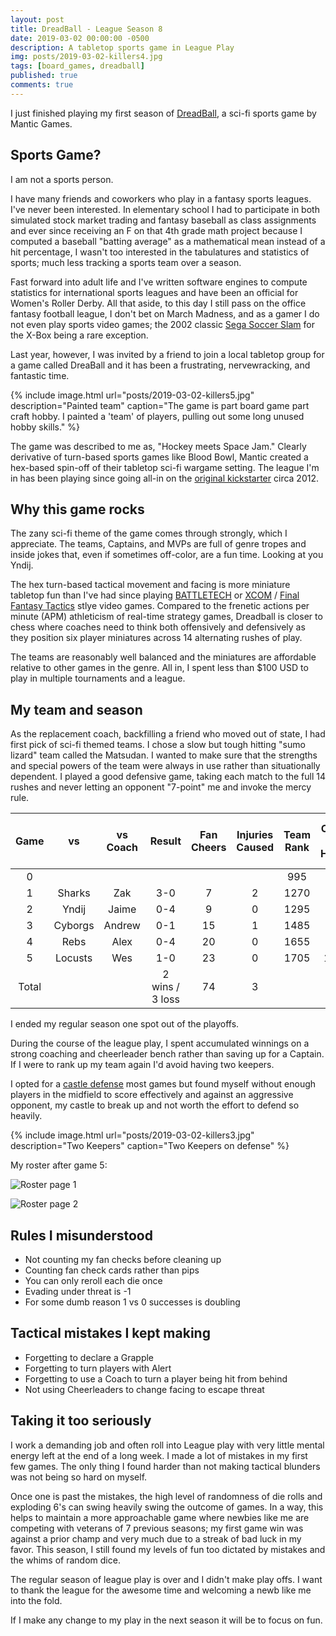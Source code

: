 ```yaml
---
layout: post
title: DreadBall - League Season 8
date: 2019-03-02 00:00:00 -0500
description: A tabletop sports game in League Play 
img: posts/2019-03-02-killers4.jpg
tags: [board_games, dreadball]
published: true
comments: true
---
```


I just finished playing my first season of [DreadBall](http://www.manticgames.com/mantic-shop/dreadball.html), a sci-fi sports game by Mantic Games.

## Sports Game?

I am not a sports person. 

I have many friends and coworkers who play in a fantasy sports leagues.  I've never been interested.  In elementary school I had to participate in both simulated stock market trading and fantasy baseball as class assignments and ever since receiving an F on that 4th grade math project because I computed a baseball "batting average" as a mathematical mean instead of a hit percentage, I wasn't too interested in the tabulatures and statistics of sports; much less tracking a sports team over a season.

Fast forward into adult life and I've written software engines to compute statistics for international sports leagues and have been an official for Women's Roller Derby.  All that aside, to this day I still pass on the office fantasy football league, I don't bet on March Madness, and as a gamer I do not even play sports video games; the 2002 classic [Sega Soccer Slam](https://www.giantbomb.com/sega-soccer-slam/3030-17290/) for the X-Box being a rare exception.  

Last year, however, I was invited by a friend to join a local tabletop group for a game called DreaBall and it has been a frustrating, nervewracking, and fantastic time.  

{% include image.html url="posts/2019-03-02-killers5.jpg" description="Painted team" caption="The game is part board game part craft hobby.  I painted a 'team' of players, pulling out some long unused hobby skills." %}

The game was described to me as, "Hockey meets Space Jam." Clearly derivative of turn-based sports games like Blood Bowl, Mantic created a hex-based spin-off of their tabletop sci-fi wargame setting.  The league I'm in has been playing since going all-in on the [original kickstarter](https://www.kickstarter.com/projects/1744629938/dreadball-the-futuristic-sports-game) circa 2012.

## Why this game rocks

The zany sci-fi theme of the game comes through strongly, which I appreciate.  The teams, Captains, and MVPs are full of genre tropes and inside jokes that, even if sometimes off-color, are a fun time.  Looking at you Yndij.

The hex turn-based tactical movement and facing is more miniature tabletop fun than I've had since playing [BATTLETECH](http://battletechgame.com/) or [XCOM](https://www.giantbomb.com/xcom-enemy-unknown/3030-37152/) / [Final Fantasy Tactics](https://www.giantbomb.com/final-fantasy-tactics/3025-615/) stlye video games. Compared to the frenetic actions per minute (APM) athleticism of real-time strategy games, Dreadball is closer to chess where coaches need to think both offensively and defensively as they position six player miniatures across 14 alternating rushes of play.  

The teams are reasonably well balanced and the miniatures are affordable relative to other games in the genre. All in, I spent less than $100 USD to play in multiple tournaments and a league.

## My team and season

As the replacement coach, backfilling a friend who moved out of state, I had first pick of sci-fi themed teams.  I chose a slow but tough hitting "sumo lizard" team called the Matsudan.  I wanted to make sure that the strengths and special powers of the team were always in use rather than situationally dependent.  I played a good defensive game, taking each match to the full 14 rushes and never letting an opponent "7-point" me and invoke the mercy rule.

|  Game 	|    vs   	| vs  Coach 	|     Result    	| Fan Cheers 	| Injuries Caused 	| Team  Rank 	| Cash  On  Hand 	| 2nd edition league Points 	| CORT  points 	|
|:-----:	|:-------:	|:---------:	|:-------------:	|:----:	|:---:	|:----------:	|:--------------:	|:-------------------------:	|:------------:	|
|   0   	|         	|           	|               	|      	|     	|     995    	|        0       	|                           	|              	|
|   1   	|  Sharks 	|    Zak    	|      3-0      	|   7  	|  2  	|    1270    	|       10       	|             3             	|       2      	|
|   2   	|  Yndij  	|   Jaime   	|      0-4      	|   9  	|  0  	|    1295    	|       60       	|             1             	|       1      	|
|   3   	| Cyborgs 	|   Andrew  	|      0-1      	|  15  	|  1  	|    1485    	|       25       	|             1             	|       1      	|
|   4   	|   Rebs  	|    Alex   	|      0-4      	|  20  	|  0  	|    1655    	|       35       	|             1             	|       1      	|
|   5   	| Locusts 	|    Wes    	|      1-0      	|  23  	|  0  	|    1705    	|       135      	|             3             	|       2      	|
| Total 	|         	|           	| 2 wins / 3 loss 	|  74  	|  3  	|            	|                	|             9             	|       7      	|


I ended my regular season one spot out of the playoffs.

During the course of the league play, I spent accumulated winnings on a strong coaching and cheerleader bench rather than saving up for a Captain. If I were to rank up my team again I'd avoid having two keepers. 

I opted for a [castle defense](https://breaddoll.wordpress.com/2018/03/13/pitch-protocols-famous-formations-the-castle/) most games but found myself without enough players in the midfield to score effectively and against an aggressive opponent, my castle to break up and not worth the effort to defend so heavily.

{% include image.html url="posts/2019-03-02-killers3.jpg" description="Two Keepers" caption="Two Keepers on defense" %}

My roster after game 5:

![Roster page 1]({{site.baseurl}}/assets/img/posts/2019-03-02-killers1.jpg)

![Roster page 2]({{site.baseurl}}/assets/img/posts/2019-03-02-killers2.jpg)

## Rules I misunderstood

* Not counting my fan checks before cleaning up
* Counting fan check cards rather than pips
* You can only reroll each die once
* Evading under threat is -1
* For some dumb reason 1 vs 0 successes is doubling

## Tactical mistakes I kept making

* Forgetting to declare a Grapple
* Forgetting to turn players with Alert
* Forgetting to use a Coach to turn a player being hit from behind
* Not using Cheerleaders to change facing to escape threat

## Taking it too seriously

I work a demanding job and often roll into League play with very little mental energy left at the end of a long week.  I made a lot of mistakes in my first few games.  The only thing I found harder than not making tactical blunders was not being so hard on myself.

Once one is past the mistakes, the high level of randomness of die rolls and exploding 6's can swing heavily swing the outcome of games. In a way, this helps to maintain a more approachable game where newbies like me are competing with veterans of 7 previous seasons; my first game win was against a prior champ and very much due to a streak of bad luck in my favor. This season, I still found my levels of fun too dictated by mistakes and the whims of random dice.

The regular season of league play is over and I didn't make play offs.  I want to thank the league for the awesome time and welcoming a newb like me into the fold. 

If I make any change to my play in the next season it will be to focus on fun.
